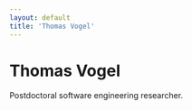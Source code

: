 ```yaml
---
layout: default
title: 'Thomas Vogel'
---
```


# Thomas Vogel

Postdoctoral software engineering researcher.